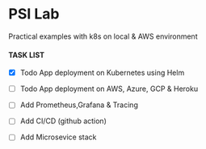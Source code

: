 # PSI Lab
Practical examples with k8s on local & AWS environment

#### TASK LIST ####
- [X] Todo App deployment on Kubernetes using Helm
- [ ] Todo App deployment on AWS, Azure, GCP & Heroku
- [ ] Add Prometheus,Grafana & Tracing
- [ ] Add CI/CD (github action)
- [ ] Add Microsevice stack 



